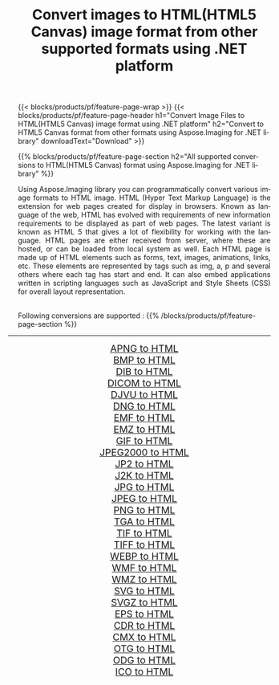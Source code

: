 ﻿---
title: Convert images to HTML(HTML5 Canvas) image format from other supported formats using .NET platform 
weight: 3920
url: /net/conversion/to/html 
lang: en
langdirlevel: 2
locales: zh-hans,ja,it,ru,de,es,fr,nl,id,lt,pl,pt,vi,tr,ko,zh-hant,ar,hi,th,sv,cs,uk,he
description: Using Aspose.Imaging for .NET library it is easy to convert to HTML(HTML5 Canvas) from other supported image formats
---

{{< blocks/products/pf/feature-page-wrap >}}
{{< blocks/products/pf/feature-page-header h1="Convert Image Files to HTML(HTML5 Canvas) image format using .NET platform" h2="Convert to HTML5 Canvas format from other formats using Aspose.Imaging for .NET library" downloadText="Download" >}}


{{% blocks/products/pf/feature-page-section  h2="All supported conversions to HTML(HTML5 Canvas) format using Aspose.Imaging for .NET library" %}}
<p align=justify>Using Aspose.Imaging library you can programmatically convert various image formats to HTML image. HTML (Hyper Text Markup Language) is the extension for web pages created for display in browsers. Known as language of the web, HTML has evolved with requirements of new information requirements to be displayed as part of web pages. The latest variant is known as HTML 5 that gives a lot of flexibility for working with the language. HTML pages are either received from server, where these are hosted, or can be loaded from local system as well. Each HTML page is made up of HTML elements such as forms, text, images, animations, links, etc. These elements are represented by tags such as img, a, p and several others where each tag has start and end. It can also embed applications written in scripting languages such as JavaScript and Style Sheets (CSS) for overall layout representation.</p>
<br/>
Following conversions are supported :
{{% /blocks/products/pf/feature-page-section %}}
<div class="container-fluid productfamilypage bg-gray">
    <div class="convertypes bg-gray agp-content section">
        <div class="container">
		<hr style="margin-left:-20px;"/>
		<div class="row other-converters" style="gap: 10px;font-size: 19px;text-align:center;">
		    <div class='col-md-2 other-converter remove-lp remove-rp'><a href="/imaging/net/conversion/apng-to-html" style="padding:15px;">APNG to HTML</a></div>
<div class='col-md-2 other-converter remove-lp remove-rp'><a href="/imaging/net/conversion/bmp-to-html" style="padding:15px;">BMP to HTML</a></div>
<div class='col-md-2 other-converter remove-lp remove-rp'><a href="/imaging/net/conversion/dib-to-html" style="padding:15px;">DIB to HTML</a></div>
<div class='col-md-2 other-converter remove-lp remove-rp'><a href="/imaging/net/conversion/dicom-to-html" style="padding:15px;">DICOM to HTML</a></div>
<div class='col-md-2 other-converter remove-lp remove-rp'><a href="/imaging/net/conversion/djvu-to-html" style="padding:15px;">DJVU to HTML</a></div>
<div class='col-md-2 other-converter remove-lp remove-rp'><a href="/imaging/net/conversion/dng-to-html" style="padding:15px;">DNG to HTML</a></div>
<div class='col-md-2 other-converter remove-lp remove-rp'><a href="/imaging/net/conversion/emf-to-html" style="padding:15px;">EMF to HTML</a></div>
<div class='col-md-2 other-converter remove-lp remove-rp'><a href="/imaging/net/conversion/emz-to-html" style="padding:15px;">EMZ to HTML</a></div>
<div class='col-md-2 other-converter remove-lp remove-rp'><a href="/imaging/net/conversion/gif-to-html" style="padding:15px;">GIF to HTML</a></div>
<div class='col-md-2 other-converter remove-lp remove-rp'><a href="/imaging/net/conversion/jpeg2000-to-html" style="padding:15px;">JPEG2000 to HTML</a></div>
<div class='col-md-2 other-converter remove-lp remove-rp'><a href="/imaging/net/conversion/jp2-to-html" style="padding:15px;">JP2 to HTML</a></div>
<div class='col-md-2 other-converter remove-lp remove-rp'><a href="/imaging/net/conversion/j2k-to-html" style="padding:15px;">J2K to HTML</a></div>
<div class='col-md-2 other-converter remove-lp remove-rp'><a href="/imaging/net/conversion/jpg-to-html" style="padding:15px;">JPG to HTML</a></div>
<div class='col-md-2 other-converter remove-lp remove-rp'><a href="/imaging/net/conversion/jpeg-to-html" style="padding:15px;">JPEG to HTML</a></div>
<div class='col-md-2 other-converter remove-lp remove-rp'><a href="/imaging/net/conversion/png-to-html" style="padding:15px;">PNG to HTML</a></div>
<div class='col-md-2 other-converter remove-lp remove-rp'><a href="/imaging/net/conversion/tga-to-html" style="padding:15px;">TGA to HTML</a></div>
<div class='col-md-2 other-converter remove-lp remove-rp'><a href="/imaging/net/conversion/tif-to-html" style="padding:15px;">TIF to HTML</a></div>
<div class='col-md-2 other-converter remove-lp remove-rp'><a href="/imaging/net/conversion/tiff-to-html" style="padding:15px;">TIFF to HTML</a></div>
<div class='col-md-2 other-converter remove-lp remove-rp'><a href="/imaging/net/conversion/webp-to-html" style="padding:15px;">WEBP to HTML</a></div>
<div class='col-md-2 other-converter remove-lp remove-rp'><a href="/imaging/net/conversion/wmf-to-html" style="padding:15px;">WMF to HTML</a></div>
<div class='col-md-2 other-converter remove-lp remove-rp'><a href="/imaging/net/conversion/wmz-to-html" style="padding:15px;">WMZ to HTML</a></div>
<div class='col-md-2 other-converter remove-lp remove-rp'><a href="/imaging/net/conversion/svg-to-html" style="padding:15px;">SVG to HTML</a></div>
<div class='col-md-2 other-converter remove-lp remove-rp'><a href="/imaging/net/conversion/svgz-to-html" style="padding:15px;">SVGZ to HTML</a></div>
<div class='col-md-2 other-converter remove-lp remove-rp'><a href="/imaging/net/conversion/eps-to-html" style="padding:15px;">EPS to HTML</a></div>
<div class='col-md-2 other-converter remove-lp remove-rp'><a href="/imaging/net/conversion/cdr-to-html" style="padding:15px;">CDR to HTML</a></div>
<div class='col-md-2 other-converter remove-lp remove-rp'><a href="/imaging/net/conversion/cmx-to-html" style="padding:15px;">CMX to HTML</a></div>
<div class='col-md-2 other-converter remove-lp remove-rp'><a href="/imaging/net/conversion/otg-to-html" style="padding:15px;">OTG to HTML</a></div>
<div class='col-md-2 other-converter remove-lp remove-rp'><a href="/imaging/net/conversion/odg-to-html" style="padding:15px;">ODG to HTML</a></div>
<div class='col-md-2 other-converter remove-lp remove-rp'><a href="/imaging/net/conversion/ico-to-html" style="padding:15px;">ICO to HTML</a></div>
                </div>
        </div>
    </div>
</div>
<br/>

